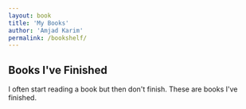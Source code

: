 ```yaml
---
layout: book
title: 'My Books'
author: 'Amjad Karim'
permalink: /bookshelf/
---
```


## Books I've Finished
I often start reading a book but then don't finish. These are books I've finished. 

<!-- <small>This excellent visualisation was developed by petar gyurov, you can find the [repo here](https://github.com/petargyurov/virtual-bookshelf).</small> -->
